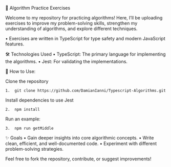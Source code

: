 🧩 Algorithm Practice Exercises

Welcome to my repository for practicing algorithms! Here, I’ll be uploading exercises to improve my problem-solving skills, strengthen my understanding of algorithms, and explore different techniques.

• Exercises are written in TypeScript for type safety and modern JavaScript features.

🛠️ Technologies Used
• TypeScript: The primary language for implementing the algorithms.
• Jest: For validating the implementations.

🚀 How to Use:

Clone the repository

    1.  git clone https://github.com/DamianIanni/Typescript-Algorithms.git

Install dependencies to use Jest

    2.	npm install

Run an example:

    3.	npm run getMiddle

✨ Goals
• Gain deeper insights into core algorithmic concepts.
• Write clean, efficient, and well-documented code.
• Experiment with different problem-solving strategies.

Feel free to fork the repository, contribute, or suggest improvements!
